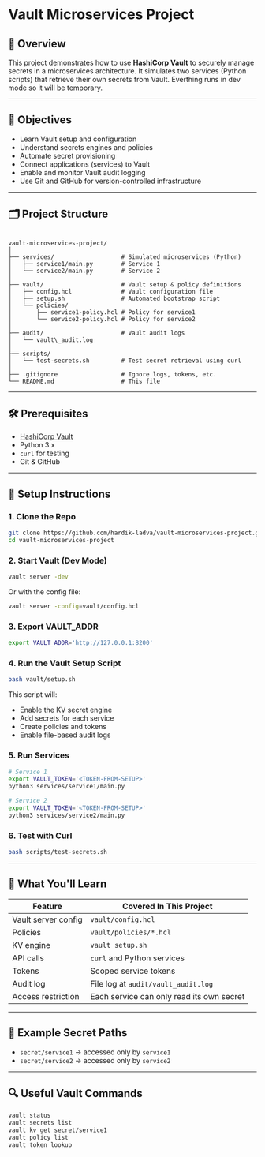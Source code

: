 
# Vault Microservices Project

## 🧩 Overview

This project demonstrates how to use **HashiCorp Vault** to securely manage secrets in a microservices architecture. It simulates two services (Python scripts) that retrieve their own secrets from Vault. Everthing runs in dev mode so it will be temporary.

---

## 🎯 Objectives

- Learn Vault setup and configuration
- Understand secrets engines and policies
- Automate secret provisioning
- Connect applications (services) to Vault
- Enable and monitor Vault audit logging
- Use Git and GitHub for version-controlled infrastructure

---

## 🗂️ Project Structure

```

vault-microservices-project/
│
├── services/                   # Simulated microservices (Python)
│   ├── service1/main.py        # Service 1
│   └── service2/main.py        # Service 2
│
├── vault/                      # Vault setup & policy definitions
│   ├── config.hcl              # Vault configuration file
│   ├── setup.sh                # Automated bootstrap script
│   └── policies/
│       ├── service1-policy.hcl # Policy for service1
│       └── service2-policy.hcl # Policy for service2
│
├── audit/                      # Vault audit logs
│   └── vault\_audit.log
│
├── scripts/
│   └── test-secrets.sh         # Test secret retrieval using curl
│
├── .gitignore                  # Ignore logs, tokens, etc.
└── README.md                   # This file

````

---

## 🛠️ Prerequisites

- [HashiCorp Vault](https://www.vaultproject.io/downloads)
- Python 3.x
- `curl` for testing
- Git & GitHub

---

## 🚀 Setup Instructions

### 1. Clone the Repo

```bash
git clone https://github.com/hardik-ladva/vault-microservices-project.git
cd vault-microservices-project
````

### 2. Start Vault (Dev Mode)

```bash
vault server -dev
```

Or with the config file:

```bash
vault server -config=vault/config.hcl
```

### 3. Export VAULT\_ADDR

```bash
export VAULT_ADDR='http://127.0.0.1:8200'
```

### 4. Run the Vault Setup Script

```bash
bash vault/setup.sh
```

This script will:

* Enable the KV secret engine
* Add secrets for each service
* Create policies and tokens
* Enable file-based audit logs

### 5. Run Services

```bash
# Service 1
export VAULT_TOKEN='<TOKEN-FROM-SETUP>'
python3 services/service1/main.py

# Service 2
export VAULT_TOKEN='<TOKEN-FROM-SETUP>'
python3 services/service2/main.py
```

### 6. Test with Curl

```bash
bash scripts/test-secrets.sh
```

---

## 🔐 What You'll Learn

| Feature             | Covered In This Project                   |
| ------------------- | ----------------------------------------- |
| Vault server config | `vault/config.hcl`                        |
| Policies            | `vault/policies/*.hcl`                    |
| KV engine           | `vault setup.sh`                          |
| API calls           | `curl` and Python services                |
| Tokens              | Scoped service tokens                     |
| Audit log           | File log at `audit/vault_audit.log`       |
| Access restriction  | Each service can only read its own secret |

---

## 🧪 Example Secret Paths

* `secret/service1` → accessed only by `service1`
* `secret/service2` → accessed only by `service2`

---


## 🔍 Useful Vault Commands

```bash
vault status
vault secrets list
vault kv get secret/service1
vault policy list
vault token lookup
```

